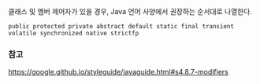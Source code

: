 클래스 및 멤버 제어자가 있을 경우, Java 언어 사양에서 권장하는 순서대로 나열한다.

```
public protected private abstract default static final transient volatile synchronized native strictfp
```

### 참고

https://google.github.io/styleguide/javaguide.html#s4.8.7-modifiers
